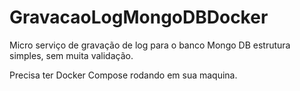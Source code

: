 # GravacaoLogMongoDBDocker
Micro serviço de gravação de log para o banco Mongo DB estrutura simples, sem muita validação.


Precisa ter Docker Compose rodando em sua maquina.
